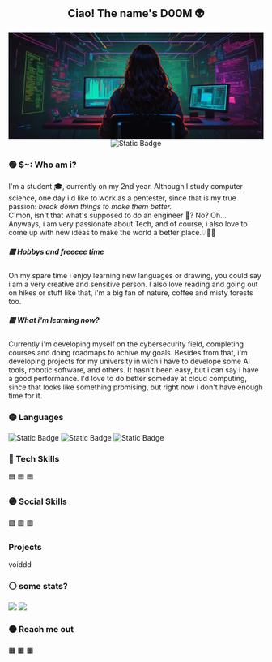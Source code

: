 <h2 align="center">Ciao! The name's D00M 👽</h2> 

<img alt="Coding" src="./assets/2025-01-08_02-29-51_7309.png" align="center"/>

<div align="center">
<img alt="Static Badge" src="https://img.shields.io/badge/Gmail-blue?style=plastic&logo=Gmail&logoColor=white&logoSize=auto&color=%20%238880ff">

</div>


<h3>🟢 $~: Who am i? </h3>
<p>I'm a student 🎓, currently on my 2nd year. Although I study computer science, one day i'd like to work as a <bold>pentester</bold>, since that is my true passion: <i>break down things to make them better.</i><br>C'mon, isn't that what's supposed to do an engineer 👺? No? Oh...<br>
Anyways, i am very passionate about Tech, and of course, i also love to come up with new ideas to make the world a better place.💡👩‍💻
</p>
<h5>🟩 Hobbys and freeeee time</h5>
On my spare time i enjoy learning new languages or drawing, you could say i am a very creative and sensitive person. I also love reading and going out on hikes or stuff like that, i'm a big fan of nature, coffee and misty forests too.

<h5>🟩 What i'm learning now?</h5>
Currently i'm developing myself on the cybersecurity field, completing courses and doing roadmaps to achive my goals. Besides from that, ì'm developing projects for my
university in wich i have to develope some AI tools, robotic software, and others. It hasn't been easy, but i can say i have a good performance. I'd love to do better someday at cloud computing, since that looks like something promising, but right now i don't have enough time for it.

<!--sintetiza esto y crea una vision -->

<h3>🟡 Languages</h3>
<div display="in-line">
<img alt="Static Badge" src="https://img.shields.io/badge/Fluent%20in%20english-blue?style=plastic&color=%20%23155c85%20" width="200px">
<img alt="Static Badge" src="https://img.shields.io/badge/My%20mothertonge%20is%20spanish-blue?style=plastic&color=%20%23158565%20" width="200px">
<img alt="Static Badge" src="https://img.shields.io/badge/I%20speak%20a%20little%20bit%20of%20italian-blue?style=plastic&color=%20%239e1a78%20" width="200px">
</div>


<h3>🔵 Tech Skills</h3>
🟦
🟦
🟦

<h3>🟣 Social Skills</h3>
🟪
🟪
🟪

<h3>Projects</h3>
voiddd

<h3>⚪️ some stats?</h3>
<div display="in-block">
  <img src="https://github-readme-stats.vercel.app/api?username=D00MSDaY-0&show_icons=true&theme=algolia&include_all_commits=true&count_private=true"> 
  <img src="https://github-readme-stats.vercel.app/api/top-langs/?username=D00MSDaY-0&show_icons=true&theme=algolia"/>
</div>

<h3>🟠 Reach me out </h3>
🟧
🟧
🟧

